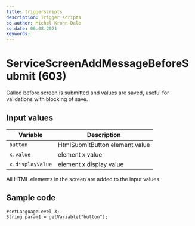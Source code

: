 ```yaml
---
title: triggerscripts
description: Trigger scripts
so.author: Michel Krohn-Dale
so.date: 06.08.2021
keywords:
---
```


# ServiceScreenAddMessageBeforeSubmit (603)

Called before screen is submitted and values are saved, useful for validations with blocking of save.

## Input values

|Variable|Description|
|---|---|
| `button` | HtmlSubmitButton element value|
| `x.value` | element x value|
| `x.displayValue` | element x display value|

All HTML elements in the screen are added to the input values.

## Sample code

```crmscript
#setLanguageLevel 3;
String param1 = getVariable("button");
```
